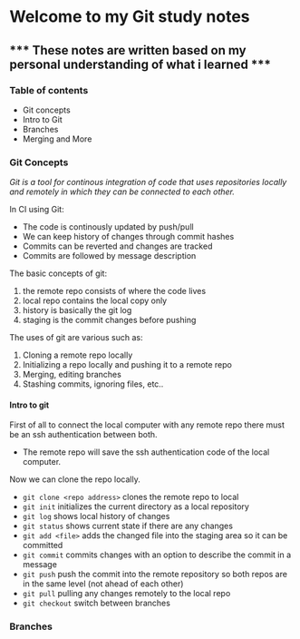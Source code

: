 # Welcome to my Git study notes #

## *** These notes are written based on my personal understanding of what i learned *** ##

### Table of contents ###
- Git concepts
- Intro to Git
- Branches 
- Merging and More


### Git Concepts ###

*Git is a tool for continous integration of code that uses repositories locally and remotely in which they can be connected to each other.*

In CI using Git:
- The code is continously updated by push/pull 
- We can keep history of changes through commit hashes
- Commits can be reverted and changes are tracked
- Commits are followed by message description

The basic concepts of git:
1) the remote repo consists of where the code lives
2) local repo contains the local copy only
3) history is basically the git log
4) staging is the commit changes before pushing

The uses of git are various such as:
1) Cloning a remote repo locally 
2) Initializing a repo locally and pushing it to a remote repo
3) Merging, editing branches
4) Stashing commits, ignoring files, etc..

#### Intro to git ###

First of all to connect the local computer with any remote repo there must be an ssh authentication between both.
- The remote repo will save the ssh authentication code of the local computer.

Now we can clone the repo locally.
- `git clone <repo address>` clones the remote repo to local
- `git init` initializes the current directory as a local repository
- `git log` shows local history of changes
- `git status` shows current state if there are any changes 
- `git add <file>` adds the changed file into the staging area so it can be committed
- `git commit` commits changes with an option to describe the commit in a message
- `git push` push the commit into the remote repository so both repos are in the same level (not ahead of each other)
- `git pull` pulling any changes remotely to the local repo
- `git checkout` switch between branches 

### Branches ###

